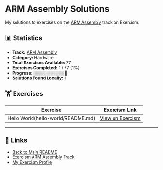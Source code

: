 # ARM Assembly Solutions

My solutions to exercises on the [ARM Assembly](https://exercism.org/tracks/arm64-assembly) track on Exercism.

## 📊 Statistics

- **Track:** [ARM Assembly](https://exercism.org/tracks/arm64-assembly)
- **Category:** Hardware
- **Total Exercises Available:** 77
- **Exercises Completed:** 1 / 77 (1%)
- **Progress:** ░░░░░░░░░░ 🔴
- **Solutions Found Locally:** 1

## 🏋️ Exercises

| Exercise | Exercism Link |
|----------|---------------|
| Hello World(hello-world/README.md) | [View on Exercism](https://exercism.org/tracks/arm64-assembly/exercises/hello-world) |

---

## 🔗 Links

- [Back to Main README](../README.md)
- [Exercism ARM Assembly Track](https://exercism.org/tracks/arm64-assembly)
- [My Exercism Profile](https://exercism.org/profiles/princemuel)
